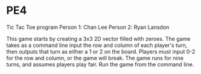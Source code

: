 # PE4
Tic Tac Toe program
Person 1: Chan Lee
Person 2: Ryan Lansdon

This game starts by creating a 3x3 2D vector filled with zeroes. The game takes as a command line input the row and column of each player's turn, then outputs that turn as either a 1 or 2 on the board. Players must input 0-2 for the row and column, or the game will break. The game runs for nine turns, and assumes players play fair. Run the game from the command line. 
